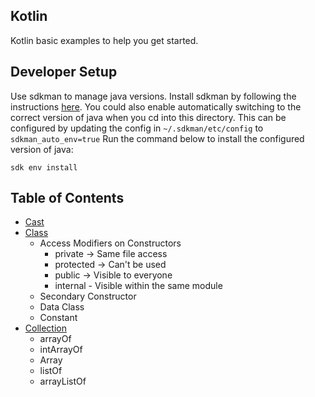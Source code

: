 ## Kotlin
Kotlin basic examples to help you get started.

## Developer Setup

Use sdkman to manage java versions. Install sdkman by following the instructions [here](https://sdkman.io/install).
You could also enable automatically switching to the correct version of java when you cd into this directory.
This can be configured by updating the config in `~/.sdkman/etc/config` to `sdkman_auto_env=true`
Run the command below to install the configured version of java:

    sdk env install


## Table of Contents

* [Cast](src/main/kotlin/Cast.kt)
* [Class](src/main/kotlin/Class.kt)
  * Access Modifiers on Constructors
    * private -> Same file access
    * protected -> Can't be used
    * public -> Visible to everyone
    * internal - Visible within the same module
  * Secondary Constructor
  * Data Class
  * Constant
* [Collection](src/main/kotlin/Collection.kt)
  * arrayOf
  * intArrayOf
  * Array
  * listOf
  * arrayListOf